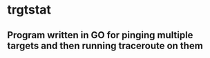 # trgtstat

## Program written in GO for pinging multiple targets and then running traceroute on them
